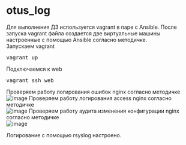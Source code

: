 # otus_log
Для выполнения ДЗ используется vagrant  в паре с Ansible. После запуска vagrant файла создается две виртуальные машины настроенные с помощью Ansible согласно методичке.<br>
Запускаем vagrant 
<pre>vagrant up</pre>
Подключаемся к web
<pre>vagrant ssh web</pre>
Проверяем работу логирования ошибок nginx согласно методичке<br>
![image](https://github.com/ViktorKonovalenko/otus_log/assets/32430041/991b9405-b287-450d-aa26-edc116e484a3)
Проверяем работу логирования access nginx согласно методичке<br>
![image](https://github.com/ViktorKonovalenko/otus_log/assets/32430041/e30f6ed2-9aad-4992-b232-f1c28efd0ac4)
Проверяем работу аудита изменения конфигурации nginx согласно методичке<br>
![image](https://github.com/ViktorKonovalenko/otus_log/assets/32430041/5391882b-aee6-4661-9684-b07f11facef7)

Логирование с помощью rsyslog настроено.
